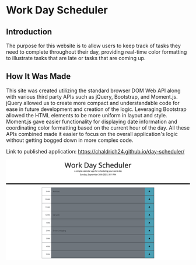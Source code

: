 # Work Day Scheduler
## Introduction
The purpose for this website is to allow users to keep track of tasks they need to complete throughout their day, providing real-time color formatting to illustrate tasks that are late or tasks that are coming up.

## How It Was Made
This site was created utilizing the standard browser DOM Web API along with various third party APIs such as jQuery, Bootstrap, and Moment.js. jQuery allowed us to create more compact and understandable code for ease in future development and creation of the logic. Leveraging Bootstrap allowed the HTML elements to be more uniform in layout and style. Moment.js gave easier functionality for displaying date information and coordinating color formatting based on the current hour of the day. All these APIs combined made it easier to focus on the overall application's logic without getting bogged down in more complex code.

Link to published application: https://chaldrich24.github.io/day-scheduler/

![screenshot of website](./assets/images/site-screenshot.png)